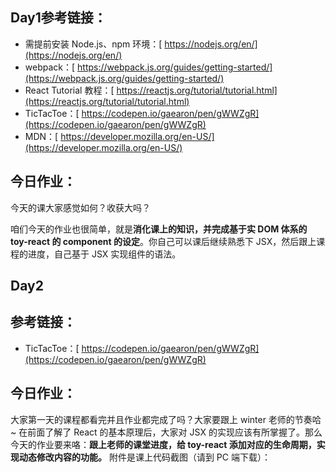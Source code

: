 ## Day1参考链接：

- 需提前安装 Node.js、npm 环境：[ https://nodejs.org/en/](https://nodejs.org/en/)
- webpack：[ https://webpack.js.org/guides/getting-started/](https://webpack.js.org/guides/getting-started/)
- React Tutorial 教程：[ https://reactjs.org/tutorial/tutorial.html](https://reactjs.org/tutorial/tutorial.html)
- TicTacToe：[ https://codepen.io/gaearon/pen/gWWZgR](https://codepen.io/gaearon/pen/gWWZgR)
- MDN：[ https://developer.mozilla.org/en-US/](https://developer.mozilla.org/en-US/)

## 今日作业：

今天的课大家感觉如何？收获大吗？

咱们今天的作业也很简单，就是**消化课上的知识，并完成基于实 DOM 体系的 toy-react 的 component 的设定**。你自己可以课后继续熟悉下 JSX，然后跟上课程的进度，自己基于 JSX 实现组件的语法。



## Day2

## 参考链接：

- TicTacToe：[ https://codepen.io/gaearon/pen/gWWZgR](https://codepen.io/gaearon/pen/gWWZgR)

## 今日作业：

大家第一天的课程都看完并且作业都完成了吗？大家要跟上 winter 老师的节奏哈~
在前面了解了 React 的基本原理后，大家对 JSX 的实现应该有所掌握了。那么今天的作业要来咯：**跟上老师的课堂进度，给 toy-react 添加对应的生命周期，实现动态修改内容的功能。**
附件是课上代码截图（请到 PC 端下载）：